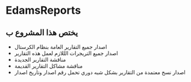# EdamsReports
## يختص هذا المشروع ب
- اصدار جميع التقارير العامة بنظام الكرستال 
- اصدار جميع التريجرات الللازم لعمل هذه التقارير
- مناقشة التقارير الجديدة
- مناقشة مشاكل التقارير القديمة
- اصدار نسخ معتمدة من التقارير بشكل شبه دوري تحمل رقم اصدار وتاريخ اصدار
